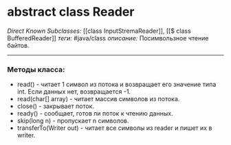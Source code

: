 # abstract class Reader
*Direct Known Subclasses:* [[class InputStremaReader]], [[$ class BufferedReader]]
*теги:* #java/class 
*описание:* Посимвользное чтение байтов. 

---
### Методы класса:
- read() - читает 1 символ из потока и возвращает его значение типа int. Если данных нет, возвращается -1.
- read(char[] array) - читает массив символов из потока.
- close() - закрывает поток.
- ready() - сообщает, готов ли поток к чтению данных.
- skip(long n) - пропускает n символов.
- transferTo(Writer out) - читает все символы из reader и пишет их в writer.